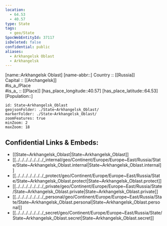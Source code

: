 ```yaml
---
location:
  - 64.53
  - 40.57
type: State
tags:
  - geo/State
SpocWebEntityId: 37117
isDeleted: false
confidential: public
aliases:
  - Arkhangelsk Oblast
  - Arkhangelsk
---
```

[name::Arkhangelsk Oblast] 
[name-abbr::] 
Country :: [[Russia]]  
Capital :: [[Archangelsk]]  
#is_a_/Place  
#is_a_ :: [[Place]] 
[has_place_longitude::40.57] 
[has_place_latitude::64.53] 
[Population::] 



```leaflet
id: State~Arkhangelsk_Oblast
geojsonFolder: ./State~Arkhangelsk_Oblast/
markerFolder: ./State~Arkhangelsk_Oblast/
zoomFeatures: true 
minZoom: 2 
maxZoom: 18
```


## Confidential Links & Embeds: 
- [[State~Arkhangelsk_Oblast|State~Arkhangelsk_Oblast]]  
- [[../../../../../../../_internal/geo/Continent/Europe/Europe~East/Russia/State/State~Arkhangelsk_Oblast.internal|State~Arkhangelsk_Oblast.internal]] 
- [[../../../../../../../_protect/geo/Continent/Europe/Europe~East/Russia/State/State~Arkhangelsk_Oblast.protect|State~Arkhangelsk_Oblast.protect]] 
- [[../../../../../../../_private/geo/Continent/Europe/Europe~East/Russia/State/State~Arkhangelsk_Oblast.private|State~Arkhangelsk_Oblast.private]] 
- [[../../../../../../../_personal/geo/Continent/Europe/Europe~East/Russia/State/State~Arkhangelsk_Oblast.personal|State~Arkhangelsk_Oblast.personal]] 
- [[../../../../../../../_secret/geo/Continent/Europe/Europe~East/Russia/State/State~Arkhangelsk_Oblast.secret|State~Arkhangelsk_Oblast.secret]] 
